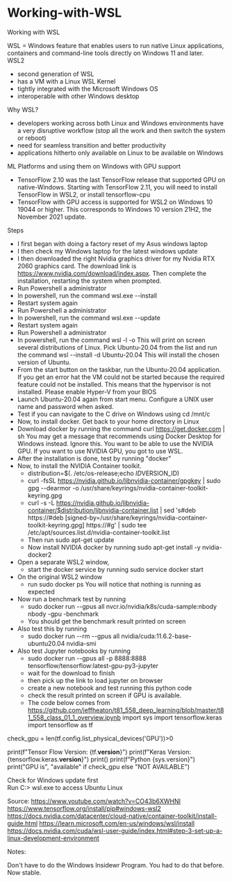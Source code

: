 # Working-with-WSL
Working with WSL

WSL = Windows feature that enables users to run native Linux applications, containers and command-line tools directly on Windows 11 and later.  
WSL2  
- second generation of WSL
- has a VM with a Linux WSL Kernel
- tightly integrated with the Microsoft Windows OS
- interoperable with other Windows desktop

Why WSL?  
- developers working across both Linux and Windows environments have a very disruptive workflow (stop all the work and then switch the system or reboot)
- need for seamless transition and better productivity
- applications hitherto only available on Linux to be available on Windows

ML Platforms and using them on Windows with GPU support  
- TensorFlow 2.10 was the last TensorFlow release that supported GPU on native-Windows. Starting with TensorFlow 2.11, you will need to install TensorFlow in WSL2, or install tensorflow-cpu
- TensorFlow with GPU access is supported for WSL2 on Windows 10 19044 or higher. This corresponds to Windows 10 version 21H2, the November 2021 update.


Steps  
- I first began with doing a factory reset of my Asus windows laptop  
- I then check my Windows laptop for the latest windows update
- I then downloaded the right Nvidia graphics driver for my Nvidia RTX 2060 graphics card. The download link is https://www.nvidia.com/download/index.aspx. Then complete the installation, restarting the system when prompted.
- Run Powershell a administrator
- In powershell, run the command wsl.exe --install
- Restart system again
- Run Powershell a administrator
- In powershell, run the command wsl.exe --update
- Restart system again
- Run Powershell a administrator
- In powershell, run the command wsl -l -o  This will print on screen several distributions of Linux. Pick Ubuntu-20.04 from the list and run the command wsl --install -d Ubuntu-20.04  This will install the chosen version of Ubuntu.
- From the start button on the taskbar, run the Ubuntu-20.04 application. If you get an error hat the VM could not be started because the required feature could not be installed. This means that the hypervisor is not installed. Please enable Hyper-V from your BIOS
- Launch Ubuntu-20.04 again from start menu. Configure a UNIX user name and password when asked.
- Test if you can navigate to the C drive on Windows using cd /mnt/c
- Now, to install docker. Get back to your home directory in Linux
- Download docker by running the command curl https://get.docker.com | sh   You may get a message that recommends using Docker Desktop for Windows instead. Ignore this. You want to be able to use the NVIDIA GPU. If you want to use NVIDIA GPU, you got to use WSL.
- After the installation is done, test by running "docker"
- Now, to install the NVIDIA Container toolkit.
    - distribution=$(. /etc/os-release;echo $ID$VERSION_ID)
    - curl -fsSL https://nvidia.github.io/libnvidia-container/gpgkey | sudo gpg --dearmor -o /usr/share/keyrings/nvidia-container-toolkit-keyring.gpg
    - curl -s -L https://nvidia.github.io/libnvidia-container/$distribution/libnvidia-container.list | sed 's#deb https://#deb [signed-by=/usr/share/keyrings/nvidia-container-toolkit-keyring.gpg] https://#g' | sudo tee /etc/apt/sources.list.d/nvidia-container-toolkit.list
    - Then run sudo apt-get update
    - Now install NVIDIA docker by running sudo apt-get install -y nvidia-docker2
- Open a separate WSL2 window,
    - start the docker service by running sudo service docker start
- On the original WSL2 window
    - run sudo docker ps You will notice that nothing is running as expected
- Now run a benchmark test by running
    - sudo docker run --gpus all nvcr.io/nvidia/k8s/cuda-sample:nbody nbody -gpu -benchmark
    - You should get the benchmark result printed on screen
- Also test this by running
    - sudo docker run --rm --gpus all nvidia/cuda:11.6.2-base-ubuntu20.04 nvidia-smi
- Also test Jupyter notebooks by running
    - sudo docker run --gpus all -p 8888:8888 tensorflow/tensorflow:latest-gpu-py3-jupyter
    - wait for the download to finish
    - then pick up the link to load jupyter on browser
    - create a new notebook and test running this python code
    - check the result printed on screen if GPU is available.
    - The code below comes from https://github.com/jeffheaton/t81_558_deep_learning/blob/master/t81_558_class_01_1_overview.ipynb
import sys
import tensorflow.keras
import tensorflow as tf

check_gpu = len(tf.config.list_physical_devices('GPU'))>0

print(f"Tensor Flow Version: {tf.__version__}")
print(f"Keras Version: {tensorflow.keras.__version__}")
print()
print(f"Python {sys.version}")
print("GPU is", "available" if check_gpu else "NOT AVAILABLE")



Check for Windows update first  
Run C:\> wsl.exe to access Ubuntu Linux



Source: https://www.youtube.com/watch?v=CO43b6XWHNI
https://www.tensorflow.org/install/pip#windows-wsl2
https://docs.nvidia.com/datacenter/cloud-native/container-toolkit/install-guide.html
https://learn.microsoft.com/en-us/windows/wsl/install
https://docs.nvidia.com/cuda/wsl-user-guide/index.html#step-3-set-up-a-linux-development-environment


Notes:

Don't have to do the Windows Insidewr Program. You had to do that before. Now stable.
